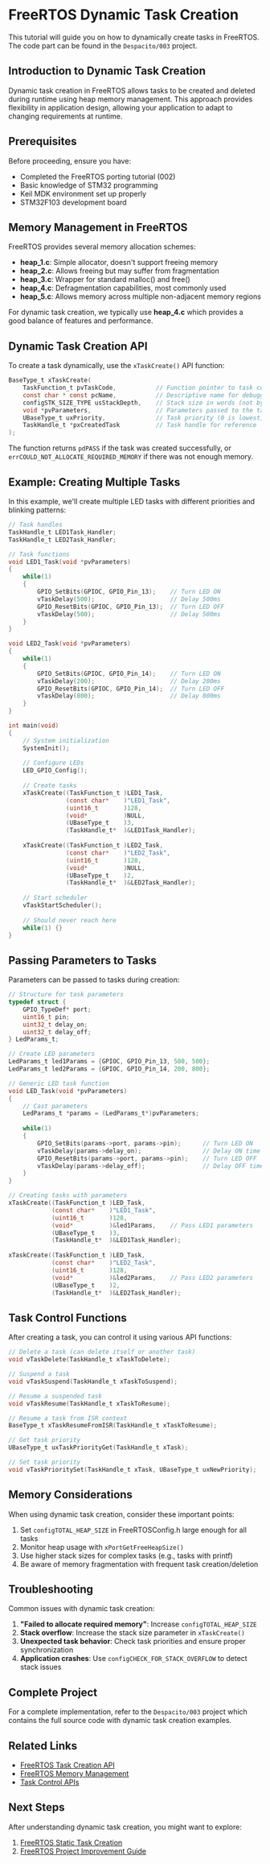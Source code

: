 # FreeRTOS Dynamic Task Creation

This tutorial will guide you on how to dynamically create tasks in FreeRTOS. The code part can be found in the `Despacito/003` project.

## Introduction to Dynamic Task Creation

Dynamic task creation in FreeRTOS allows tasks to be created and deleted during runtime using heap memory management. This approach provides flexibility in application design, allowing your application to adapt to changing requirements at runtime.

## Prerequisites

Before proceeding, ensure you have:

- Completed the FreeRTOS porting tutorial (002)
- Basic knowledge of STM32 programming
- Keil MDK environment set up properly
- STM32F103 development board

## Memory Management in FreeRTOS

FreeRTOS provides several memory allocation schemes:

- **heap_1.c**: Simple allocator, doesn't support freeing memory
- **heap_2.c**: Allows freeing but may suffer from fragmentation
- **heap_3.c**: Wrapper for standard malloc() and free()
- **heap_4.c**: Defragmentation capabilities, most commonly used
- **heap_5.c**: Allows memory across multiple non-adjacent memory regions

For dynamic task creation, we typically use **heap_4.c** which provides a good balance of features and performance.

## Dynamic Task Creation API

To create a task dynamically, use the `xTaskCreate()` API function:

```c
BaseType_t xTaskCreate(
    TaskFunction_t pvTaskCode,           // Function pointer to task code
    const char * const pcName,           // Descriptive name for debugging
    configSTK_SIZE_TYPE usStackDepth,    // Stack size in words (not bytes)
    void *pvParameters,                  // Parameters passed to the task
    UBaseType_t uxPriority,              // Task priority (0 is lowest)
    TaskHandle_t *pxCreatedTask          // Task handle for reference
);
```

The function returns `pdPASS` if the task was created successfully, or `errCOULD_NOT_ALLOCATE_REQUIRED_MEMORY` if there was not enough memory.

## Example: Creating Multiple Tasks

In this example, we'll create multiple LED tasks with different priorities and blinking patterns:

```c
// Task handles
TaskHandle_t LED1Task_Handler;
TaskHandle_t LED2Task_Handler;

// Task functions
void LED1_Task(void *pvParameters)
{
    while(1)
    {
        GPIO_SetBits(GPIOC, GPIO_Pin_13);    // Turn LED ON
        vTaskDelay(500);                     // Delay 500ms
        GPIO_ResetBits(GPIOC, GPIO_Pin_13);  // Turn LED OFF
        vTaskDelay(500);                     // Delay 500ms
    }
}

void LED2_Task(void *pvParameters)
{
    while(1)
    {
        GPIO_SetBits(GPIOC, GPIO_Pin_14);    // Turn LED ON
        vTaskDelay(200);                     // Delay 200ms
        GPIO_ResetBits(GPIOC, GPIO_Pin_14);  // Turn LED OFF
        vTaskDelay(800);                     // Delay 800ms
    }
}

int main(void)
{
    // System initialization
    SystemInit();
    
    // Configure LEDs
    LED_GPIO_Config();
    
    // Create tasks
    xTaskCreate((TaskFunction_t )LED1_Task,     
                (const char*    )"LED1_Task",   
                (uint16_t       )128,           
                (void*          )NULL,          
                (UBaseType_t    )3,             
                (TaskHandle_t*  )&LED1Task_Handler);
                
    xTaskCreate((TaskFunction_t )LED2_Task,     
                (const char*    )"LED2_Task",   
                (uint16_t       )128,           
                (void*          )NULL,          
                (UBaseType_t    )2,             
                (TaskHandle_t*  )&LED2Task_Handler);
    
    // Start scheduler
    vTaskStartScheduler();
    
    // Should never reach here
    while(1) {}
}
```

## Passing Parameters to Tasks

Parameters can be passed to tasks during creation:

```c
// Structure for task parameters
typedef struct {
    GPIO_TypeDef* port;
    uint16_t pin;
    uint32_t delay_on;
    uint32_t delay_off;
} LedParams_t;

// Create LED parameters
LedParams_t led1Params = {GPIOC, GPIO_Pin_13, 500, 500};
LedParams_t led2Params = {GPIOC, GPIO_Pin_14, 200, 800};

// Generic LED task function
void LED_Task(void *pvParameters)
{
    // Cast parameters
    LedParams_t *params = (LedParams_t*)pvParameters;
    
    while(1)
    {
        GPIO_SetBits(params->port, params->pin);      // Turn LED ON
        vTaskDelay(params->delay_on);                 // Delay ON time
        GPIO_ResetBits(params->port, params->pin);    // Turn LED OFF
        vTaskDelay(params->delay_off);                // Delay OFF time
    }
}

// Creating tasks with parameters
xTaskCreate((TaskFunction_t )LED_Task,     
            (const char*    )"LED1_Task",   
            (uint16_t       )128,           
            (void*          )&led1Params,    // Pass LED1 parameters  
            (UBaseType_t    )3,             
            (TaskHandle_t*  )&LED1Task_Handler);
            
xTaskCreate((TaskFunction_t )LED_Task,     
            (const char*    )"LED2_Task",   
            (uint16_t       )128,           
            (void*          )&led2Params,    // Pass LED2 parameters
            (UBaseType_t    )2,             
            (TaskHandle_t*  )&LED2Task_Handler);
```

## Task Control Functions

After creating a task, you can control it using various API functions:

```c
// Delete a task (can delete itself or another task)
void vTaskDelete(TaskHandle_t xTaskToDelete);

// Suspend a task
void vTaskSuspend(TaskHandle_t xTaskToSuspend);

// Resume a suspended task
void vTaskResume(TaskHandle_t xTaskToResume);

// Resume a task from ISR context
BaseType_t xTaskResumeFromISR(TaskHandle_t xTaskToResume);

// Get task priority
UBaseType_t uxTaskPriorityGet(TaskHandle_t xTask);

// Set task priority
void vTaskPrioritySet(TaskHandle_t xTask, UBaseType_t uxNewPriority);
```

## Memory Considerations

When using dynamic task creation, consider these important points:

1. Set `configTOTAL_HEAP_SIZE` in FreeRTOSConfig.h large enough for all tasks
2. Monitor heap usage with `xPortGetFreeHeapSize()`
3. Use higher stack sizes for complex tasks (e.g., tasks with printf)
4. Be aware of memory fragmentation with frequent task creation/deletion

## Troubleshooting

Common issues with dynamic task creation:

1. **"Failed to allocate required memory"**: Increase `configTOTAL_HEAP_SIZE`
2. **Stack overflow**: Increase the stack size parameter in `xTaskCreate()`
3. **Unexpected task behavior**: Check task priorities and ensure proper synchronization
4. **Application crashes**: Use `configCHECK_FOR_STACK_OVERFLOW` to detect stack issues

## Complete Project

For a complete implementation, refer to the `Despacito/003` project which contains the full source code with dynamic task creation examples.

## Related Links

- [FreeRTOS Task Creation API](https://www.freertos.org/a00019.html)
- [FreeRTOS Memory Management](https://www.freertos.org/a00111.html)
- [Task Control APIs](https://www.freertos.org/RTOS-task-control.html)

## Next Steps

After understanding dynamic task creation, you might want to explore:

1. [FreeRTOS Static Task Creation](004-FreeRTOS-Static-Task-Creation.md)
2. [FreeRTOS Project Improvement Guide](005-FreeRTOS-Project-Improvement-Guide.md) 